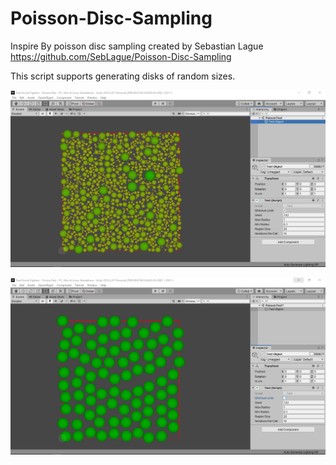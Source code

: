 # Poisson-Disc-Sampling
Inspire By poisson disc sampling created by Sebastian Lague
https://github.com/SebLague/Poisson-Disc-Sampling

This script supports generating disks of random sizes.

![With random sampling](Demo1.png)

![Without random sampling](Demo2.png)
